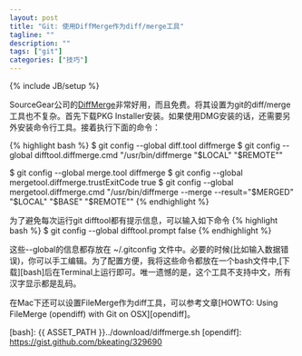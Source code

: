 ```yaml
---
layout: post
title: "Git: 使用DiffMerge作为diff/merge工具"
tagline: ""
description: ""
tags: ["git"]
categories: ["技巧"]
---
```

{% include JB/setup %}

SourceGear公司的[DiffMerge][diffmerge]非常好用，而且免费。将其设置为git的diff/merge工具也不复杂。首先下载PKG Installer安装。如果使用DMG安装的话，还需要另外安装命令行工具。接着执行下面的命令：

{% highlight bash %}
$ git config --global diff.tool diffmerge
$ git config --global difftool.diffmerge.cmd
    "/usr/bin/diffmerge \"\$LOCAL\" \"\$REMOTE\""

$ git config --global merge.tool diffmerge
$ git config --global mergetool.diffmerge.trustExitCode true
$ git config --global mergetool.diffmerge.cmd 
    "/usr/bin/diffmerge --merge --result=\"\$MERGED\"
        \"\$LOCAL\" \"\$BASE\" \"\$REMOTE\""
{% endhighlight %}

为了避免每次运行git difftool都有提示信息，可以输入如下命令
{% highlight bash %}
$ git config --global difftool.prompt false
{% endhighlight %}

这些--global的信息都存放在 ~/.gitconfig 文件中。必要的时候(比如输入数据错误)，你可以手工编辑。为了配置方便，我将这些命令都放在一个bash文件中,[下载][bash]后在Terminal上运行即可。唯一遗憾的是，这个工具不支持中文，所有汉字显示都是乱码。

在Mac下还可以设置FileMerge作为diff工具，可以参考文章[HOWTO: Using FileMerge (opendiff) with Git on OSX][opendiff]。

[diffmerge]: https://sourcegear.com/diffmerge/downloads.php
[bash]: {{ ASSET_PATH }}../download/diffmerge.sh
[opendiff]: https://gist.github.com/bkeating/329690